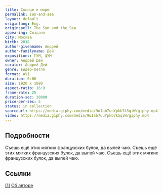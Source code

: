```yaml
---
title: Солнце и море
permalink: sun-and-sea
layout: default
originlang: Eng.
originspell: The Sun and the Sea
appearing: Создано
city: Москва
birth: 2018
author-givenname: Андрей
author-familyname: Дей
expositions: ГУМ, ЦУМ
owner: Андрей Дей
curator: Андрей Дей
genre: видео-петля
format: AVI
duration: 0:06
size: 1920 х 1080
aspect-ratio: 16:9
frame-rate: 25
duration-sec: 30000
price-per-sec: 5
status: in collection
sourceurl: https://media.giphy.com/media/9uIab7uuYpkb7k5qiW/giphy.mp4
video: https://media.giphy.com/media/9uIab7uuYpkb7k5qiW/giphy.mp4
---
```


## Подробности

Съешь ещё этих мягких французских булок, да выпей чаю. Съешь ещё этих мягких французских булок, да выпей чаю. Съешь ещё этих мягких французских булок, да выпей чаю.

## Ссылки

[[1]](#a1) <span id="f1"></span> [Об авторе](index)
